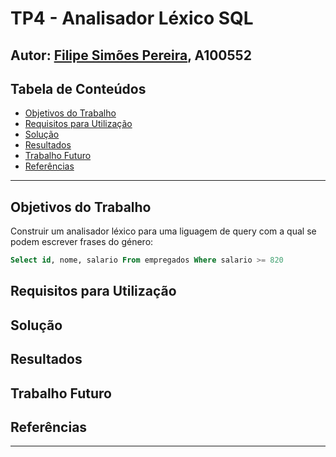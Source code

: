 # TP4 - Analisador Léxico SQL

## Autor: [Filipe Simões Pereira](https://github.com/Filipe2817), A100552

## Tabela de Conteúdos

- [Objetivos do Trabalho](#objetivos-do-trabalho)
- [Requisitos para Utilização](#requisitos-para-utilização)
- [Solução](#solução)
- [Resultados](#resultados)
- [Trabalho Futuro](#trabalho-futuro)
- [Referências](#referências)

---

## Objetivos do Trabalho

Construir um analisador léxico para uma liguagem de query com a qual se podem escrever frases do género:

```sql
Select id, nome, salario From empregados Where salario >= 820
```

## Requisitos para Utilização

## Solução

## Resultados

## Trabalho Futuro

## Referências

---
